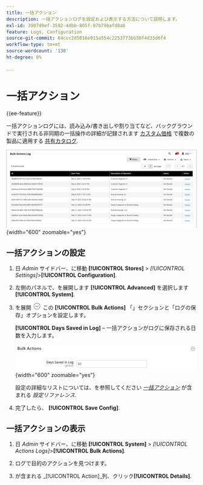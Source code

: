 ```yaml
---
title: 一括アクション
description: 一括アクションログを設定および表示する方法について説明します。
exl-id: 3907d9ef-3592-4dbb-805f-97b79bafd8ab
feature: Logs, Configuration
source-git-commit: 64ccc2d5016e915a554c2253773bb50f4d33d6f4
workflow-type: tm+mt
source-wordcount: '130'
ht-degree: 0%

---
```


# 一括アクション

{{ee-feature}}

一括アクションログには、読み込み/書き出しや割り当てなど、バックグラウンドで実行される非同期の一括操作の詳細が記録されます [カスタム価格](../b2b/catalog-shared-manage.md#update-custom-pricing) で複数の製品に適用する [共有カタログ](../b2b/catalog-shared.md).

![一括アクションログ](./assets/bulk-actions-log.png){width="600" zoomable="yes"}

## 一括アクションの設定

1. 日 _Admin_ サイドバー、に移動 **[!UICONTROL Stores]** > _[!UICONTROL Settings]_>**[!UICONTROL Configuration]**.

1. 左側のパネルで、を展開します **[!UICONTROL Advanced]** を選択します **[!UICONTROL System]**.

1. を展開 ![展開セレクター](../assets/icon-display-expand.png) この **[!UICONTROL Bulk Actions]** 「」セクションと「ログの保存」オプションを設定します。

   **[!UICONTROL Days Saved in Log]**  – 一括アクションがログに保存される日数を入力します。

   ![詳細設定 – 一括アクション](../configuration-reference/advanced/assets/system-bulk-actions.png){width="600" zoomable="yes"}

   設定の詳細なリストについては、を参照してください [_一括アクション_](../configuration-reference/advanced/system.md) が含まれる _設定リファレンス_.

1. 完了したら、 **[!UICONTROL Save Config]**.

## 一括アクションの表示

1. 日 _Admin_ サイドバー、に移動 **[!UICONTROL System]** > _[!UICONTROL Actions Logs]_>**[!UICONTROL Bulk Actions]**.

1. ログで目的のアクションを見つけます。

1. が含まれる _[!UICONTROL Action]_列、クリック&#x200B;**[!UICONTROL Details]**.
